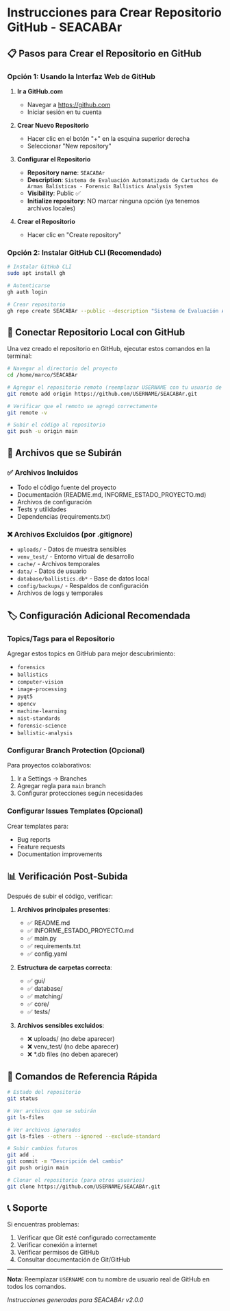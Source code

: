 # Instrucciones para Crear Repositorio GitHub - SEACABAr

## 📋 Pasos para Crear el Repositorio en GitHub

### Opción 1: Usando la Interfaz Web de GitHub

1. **Ir a GitHub.com**
   - Navegar a https://github.com
   - Iniciar sesión en tu cuenta

2. **Crear Nuevo Repositorio**
   - Hacer clic en el botón "+" en la esquina superior derecha
   - Seleccionar "New repository"

3. **Configurar el Repositorio**
   - **Repository name**: `SEACABAr`
   - **Description**: `Sistema de Evaluación Automatizada de Cartuchos de Armas Balísticas - Forensic Ballistics Analysis System`
   - **Visibility**: Public ✅
   - **Initialize repository**: NO marcar ninguna opción (ya tenemos archivos locales)

4. **Crear el Repositorio**
   - Hacer clic en "Create repository"

### Opción 2: Instalar GitHub CLI (Recomendado)

```bash
# Instalar GitHub CLI
sudo apt install gh

# Autenticarse
gh auth login

# Crear repositorio
gh repo create SEACABAr --public --description "Sistema de Evaluación Automatizada de Cartuchos de Armas Balísticas - Forensic Ballistics Analysis System" --source=.
```

## 🔗 Conectar Repositorio Local con GitHub

Una vez creado el repositorio en GitHub, ejecutar estos comandos en la terminal:

```bash
# Navegar al directorio del proyecto
cd /home/marco/SEACABAr

# Agregar el repositorio remoto (reemplazar USERNAME con tu usuario de GitHub)
git remote add origin https://github.com/USERNAME/SEACABAr.git

# Verificar que el remoto se agregó correctamente
git remote -v

# Subir el código al repositorio
git push -u origin main
```

## 📁 Archivos que se Subirán

### ✅ Archivos Incluidos
- Todo el código fuente del proyecto
- Documentación (README.md, INFORME_ESTADO_PROYECTO.md)
- Archivos de configuración
- Tests y utilidades
- Dependencias (requirements.txt)

### ❌ Archivos Excluidos (por .gitignore)
- `uploads/` - Datos de muestra sensibles
- `venv_test/` - Entorno virtual de desarrollo
- `cache/` - Archivos temporales
- `data/` - Datos de usuario
- `database/ballistics.db*` - Base de datos local
- `config/backups/` - Respaldos de configuración
- Archivos de logs y temporales

## 🏷️ Configuración Adicional Recomendada

### Topics/Tags para el Repositorio
Agregar estos topics en GitHub para mejor descubrimiento:
- `forensics`
- `ballistics`
- `computer-vision`
- `image-processing`
- `pyqt5`
- `opencv`
- `machine-learning`
- `nist-standards`
- `forensic-science`
- `ballistic-analysis`

### Configurar Branch Protection (Opcional)
Para proyectos colaborativos:
1. Ir a Settings → Branches
2. Agregar regla para `main` branch
3. Configurar protecciones según necesidades

### Configurar Issues Templates (Opcional)
Crear templates para:
- Bug reports
- Feature requests
- Documentation improvements

## 📊 Verificación Post-Subida

Después de subir el código, verificar:

1. **Archivos principales presentes**:
   - ✅ README.md
   - ✅ INFORME_ESTADO_PROYECTO.md
   - ✅ main.py
   - ✅ requirements.txt
   - ✅ config.yaml

2. **Estructura de carpetas correcta**:
   - ✅ gui/
   - ✅ database/
   - ✅ matching/
   - ✅ core/
   - ✅ tests/

3. **Archivos sensibles excluidos**:
   - ❌ uploads/ (no debe aparecer)
   - ❌ venv_test/ (no debe aparecer)
   - ❌ *.db files (no deben aparecer)

## 🚀 Comandos de Referencia Rápida

```bash
# Estado del repositorio
git status

# Ver archivos que se subirán
git ls-files

# Ver archivos ignorados
git ls-files --others --ignored --exclude-standard

# Subir cambios futuros
git add .
git commit -m "Descripción del cambio"
git push origin main

# Clonar el repositorio (para otros usuarios)
git clone https://github.com/USERNAME/SEACABAr.git
```

## 📞 Soporte

Si encuentras problemas:
1. Verificar que Git esté configurado correctamente
2. Verificar conexión a internet
3. Verificar permisos de GitHub
4. Consultar documentación de Git/GitHub

---

**Nota**: Reemplazar `USERNAME` con tu nombre de usuario real de GitHub en todos los comandos.

*Instrucciones generadas para SEACABAr v2.0.0*
